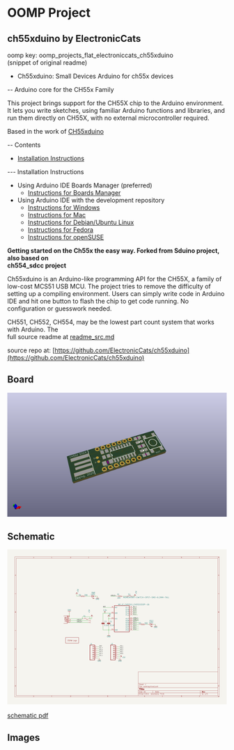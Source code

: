 # OOMP Project  
## ch55xduino  by ElectronicCats  
  
oomp key: oomp_projects_flat_electroniccats_ch55xduino  
(snippet of original readme)  
  
- Ch55xduino: Small Devices Arduino for ch55x devices  
  
-- Arduino core for the CH55x Family  
  
This project brings support for the CH55X chip to the Arduino environment. It lets you write sketches, using familiar Arduino functions and libraries, and run them directly on CH55X, with no external microcontroller required.  
  
Based in the work of [CH55xduino](https://github.com/DeqingSun/ch55xduino)  
  
-- Contents  
- [Installation Instructions](-installation-instructions)  
  
  
--- Installation Instructions  
- Using Arduino IDE Boards Manager (preferred)  
  + [Instructions for Boards Manager](docs/arduino-ide/boards_manager.md)  
- Using Arduino IDE with the development repository  
  + [Instructions for Windows](docs/arduino-ide/windows.md)  
  + [Instructions for Mac](docs/arduino-ide/mac.md)  
  + [Instructions for Debian/Ubuntu Linux](docs/arduino-ide/debian_ubuntu.md)  
  + [Instructions for Fedora](docs/arduino-ide/fedora.md)  
  + [Instructions for openSUSE](docs/arduino-ide/opensuse.md)  
    
  
**Getting started on the Ch55x the easy way. Forked from Sduino project, also based on   
ch554_sdcc project**  
  
Ch55xduino is an Arduino-like programming API for the CH55X, a family of low-cost MCS51 USB MCU. The project tries to remove the difficulty of setting up a compiling environment. Users can simply write code in Arduino IDE and hit one button to flash the chip to get code running. No configuration or guesswork needed.   
  
CH551, CH552, CH554, may be the lowest part count system that works with Arduino. The  
  full source readme at [readme_src.md](readme_src.md)  
  
source repo at: [https://github.com/ElectronicCats/ch55xduino](https://github.com/ElectronicCats/ch55xduino)  
## Board  
  
[![working_3d.png](working_3d_600.png)](working_3d.png)  
## Schematic  
  
[![working_schematic.png](working_schematic_600.png)](working_schematic.png)  
  
[schematic pdf](working_schematic.pdf)  
## Images  
